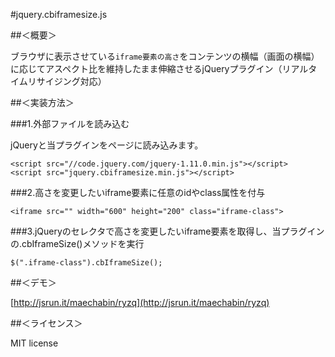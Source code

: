 #jquery.cbiframesize.js

##＜概要＞

ブラウザに表示させている`iframe要素の高さ`をコンテンツの横幅（画面の横幅）に応じてアスペクト比を維持したまま伸縮させるjQueryプラグイン（リアルタイムリサイジング対応）

##＜実装方法＞

###1.外部ファイルを読み込む

jQueryと当プラグインをページに読み込みます。

```
<script src="//code.jquery.com/jquery-1.11.0.min.js"></script>
<script src="jquery.cbiframesize.min.js"></script>
```

###2.高さを変更したいiframe要素に任意のidやclass属性を付与
```
<iframe src="" width="600" height="200" class="iframe-class">
```

###3.jQueryのセレクタで高さを変更したいiframe要素を取得し、当プラグインの.cbIframeSize()メソッドを実行
```
$(".iframe-class").cbIframeSize();
```

##＜デモ＞

[http://jsrun.it/maechabin/ryzq](http://jsrun.it/maechabin/ryzq)


##＜ライセンス＞

MIT license
